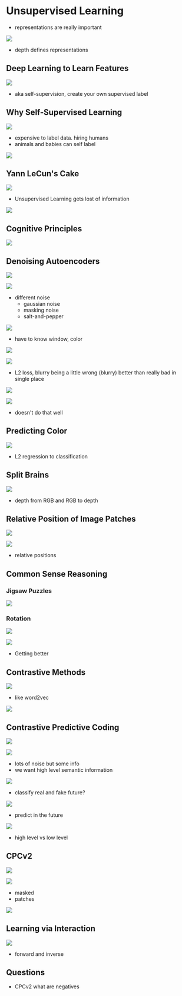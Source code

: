 # Unsupervised Learning
* representations are really important

![](https://i.imgur.com/HvXC1Vk.png)

* depth defines representations

## Deep Learning to Learn Features

![](https://i.imgur.com/BER0lFP.png)

* aka self-supervision, create your own supervised label

## Why Self-Supervised Learning

![](https://i.imgur.com/pbGdvwv.png)

* expensive to label data. hiring humans
* animals and babies can self label

![](https://i.imgur.com/Ckpgvxn.png)

## Yann LeCun's Cake

![](https://i.imgur.com/Ckpgvxn.png)

* Unsupervised Learning gets lost of information

![](https://i.imgur.com/bbA3Gzc.png)

## Cognitive Principles

![](https://i.imgur.com/NnE9Cep.png)

## Denoising Autoencoders

![](https://i.imgur.com/89lHV7P.png)

![](https://i.imgur.com/WMtyJx6.png)

* different noise
    * gaussian noise
    * masking noise
    * salt-and-pepper

![](https://i.imgur.com/SvdcEf4.png)

* have to know window, color

![](https://i.imgur.com/48fu0g2.png)

![](https://i.imgur.com/DbhzGJe.png)

* L2 loss, blurry  being a little wrong (blurry) better than really bad in single place

![](https://i.imgur.com/GgAL2UN.png)

![](https://i.imgur.com/8Uo5Vha.png)

* doesn't do that well

## Predicting Color

![](https://i.imgur.com/ZiLY3RQ.png)

* L2 regression to classification

## Split Brains

![](https://i.imgur.com/9abzeOr.png)

* depth from RGB and RGB to depth

## Relative Position of Image Patches

![](https://i.imgur.com/6rTI2Pj.png)

![](https://i.imgur.com/ytUWlOa.png)

* relative positions

## Common Sense Reasoning

### Jigsaw Puzzles

![](https://i.imgur.com/ytUWlOa.png)

### Rotation

![](https://i.imgur.com/Yr1oKnm.png)

![](https://i.imgur.com/Yr1oKnm.png)

* Getting better

## Contrastive Methods

![](https://i.imgur.com/56VdFKz.png)

* like word2vec

![](https://i.imgur.com/YY36fbC.png)

## Contrastive Predictive Coding

![](https://i.imgur.com/p7hPNrF.png)

![](https://i.imgur.com/Zs5V3QI.png)

* lots of noise but some info
* we want high level semantic information

![](https://i.imgur.com/Zs5V3QI.png)

* classify real and fake future?

![](https://i.imgur.com/fDsFnac.png)

* predict in the future

![](https://i.imgur.com/MnWspwt.png)

* high level vs low level

## CPCv2

![](https://i.imgur.com/mPY8rzN.png)

![](https://i.imgur.com/xepuitC.png)

* masked
* patches

![](https://i.imgur.com/rI0X7xq.png)

## Learning via Interaction

![](https://i.imgur.com/47DWfs2.png)

* forward and inverse


## Questions
* CPCv2 what are negatives
